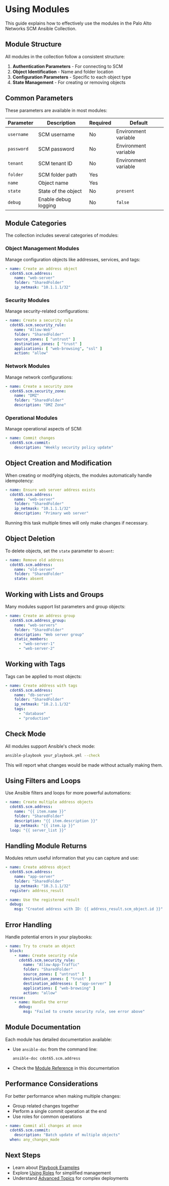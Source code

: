 # Using Modules

This guide explains how to effectively use the modules in the Palo Alto Networks SCM Ansible
Collection.

## Module Structure

All modules in the collection follow a consistent structure:

1. **Authentication Parameters** - For connecting to SCM
2. **Object Identification** - Name and folder location
3. **Configuration Parameters** - Specific to each object type
4. **State Management** - For creating or removing objects

## Common Parameters

These parameters are available in most modules:

| Parameter  | Description          | Required | Default              |
| ---------- | -------------------- | -------- | -------------------- |
| `username` | SCM username         | No       | Environment variable |
| `password` | SCM password         | No       | Environment variable |
| `tenant`   | SCM tenant ID        | No       | Environment variable |
| `folder`   | SCM folder path      | Yes      |                      |
| `name`     | Object name          | Yes      |                      |
| `state`    | State of the object  | No       | `present`            |
| `debug`    | Enable debug logging | No       | `false`              |

## Module Categories

The collection includes several categories of modules:

### Object Management Modules

Manage configuration objects like addresses, services, and tags:

```yaml
- name: Create an address object
  cdot65.scm.address:
    name: "web-server"
    folder: "SharedFolder"
    ip_netmask: "10.1.1.1/32"
```

### Security Modules

Manage security-related configurations:

```yaml
- name: Create a security rule
  cdot65.scm.security_rule:
    name: "Allow-Web"
    folder: "SharedFolder"
    source_zones: [ "untrust" ]
    destination_zones: [ "trust" ]
    applications: [ "web-browsing", "ssl" ]
    action: "allow"
```

### Network Modules

Manage network configurations:

```yaml
- name: Create a security zone
  cdot65.scm.security_zone:
    name: "DMZ"
    folder: "SharedFolder"
    description: "DMZ Zone"
```

### Operational Modules

Manage operational aspects of SCM:

```yaml
- name: Commit changes
  cdot65.scm.commit:
    description: "Weekly security policy update"
```

## Object Creation and Modification

When creating or modifying objects, the modules automatically handle idempotency:

```yaml
- name: Ensure web server address exists
  cdot65.scm.address:
    name: "web-server"
    folder: "SharedFolder"
    ip_netmask: "10.1.1.1/32"
    description: "Primary web server"
```

Running this task multiple times will only make changes if necessary.

## Object Deletion

To delete objects, set the `state` parameter to `absent`:

```yaml
- name: Remove old address
  cdot65.scm.address:
    name: "old-server"
    folder: "SharedFolder"
    state: absent
```

## Working with Lists and Groups

Many modules support list parameters and group objects:

```yaml
- name: Create an address group
  cdot65.scm.address_group:
    name: "web-servers"
    folder: "SharedFolder"
    description: "Web server group"
    static_members:
      - "web-server-1"
      - "web-server-2"
```

## Working with Tags

Tags can be applied to most objects:

```yaml
- name: Create address with tags
  cdot65.scm.address:
    name: "db-server"
    folder: "SharedFolder"
    ip_netmask: "10.2.1.1/32"
    tags:
      - "database"
      - "production"
```

## Check Mode

All modules support Ansible's check mode:

```bash
ansible-playbook your_playbook.yml --check
```

This will report what changes would be made without actually making them.

## Using Filters and Loops

Use Ansible filters and loops for more powerful automations:

```yaml
- name: Create multiple address objects
  cdot65.scm.address:
    name: "{{ item.name }}"
    folder: "SharedFolder"
    description: "{{ item.description }}"
    ip_netmask: "{{ item.ip }}"
  loop: "{{ server_list }}"
```

## Handling Module Returns

Modules return useful information that you can capture and use:

```yaml
- name: Create address object
  cdot65.scm.address:
    name: "app-server"
    folder: "SharedFolder"
    ip_netmask: "10.3.1.1/32"
  register: address_result

- name: Use the registered result
  debug:
    msg: "Created address with ID: {{ address_result.scm_object.id }}"
```

## Error Handling

Handle potential errors in your playbooks:

```yaml
- name: Try to create an object
  block:
    - name: Create security rule
      cdot65.scm.security_rule:
        name: "Allow-App-Traffic"
        folder: "SharedFolder"
        source_zones: [ "untrust" ]
        destination_zones: [ "trust" ]
        destination_addresses: [ "app-server" ]
        applications: [ "web-browsing" ]
        action: "allow"
  rescue:
    - name: Handle the error
      debug:
        msg: "Failed to create security rule, see error above"
```

## Module Documentation

Each module has detailed documentation available:

- Use `ansible-doc` from the command line:

  ```bash
  ansible-doc cdot65.scm.address
  ```

- Check the [Module Reference](../collection/modules/index.md) in this documentation

## Performance Considerations

For better performance when making multiple changes:

- Group related changes together
- Perform a single commit operation at the end
- Use roles for common operations

```yaml
- name: Commit all changes at once
  cdot65.scm.commit:
    description: "Batch update of multiple objects"
  when: any_changes_made
```

## Next Steps

- Learn about [Playbook Examples](playbook-examples.md)
- Explore [Using Roles](using-roles.md) for simplified management
- Understand [Advanced Topics](advanced-topics.md) for complex deployments
